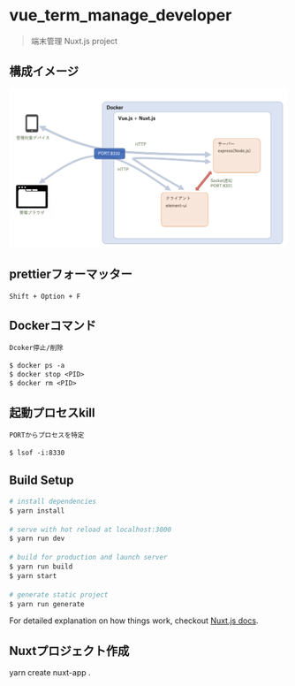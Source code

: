 # vue_term_manage_developer

> 端末管理 Nuxt.js project

## 構成イメージ

![image](documents/images/overview_image.png)

## prettierフォーマッター

```
Shift + Option + F
```

## Dockerコマンド

```
Dcoker停止/削除

$ docker ps -a
$ docker stop <PID>
$ docker rm <PID>
```

## 起動プロセスkill

```
PORTからプロセスを特定

$ lsof -i:8330
```


## Build Setup

``` bash
# install dependencies
$ yarn install

# serve with hot reload at localhost:3000
$ yarn run dev

# build for production and launch server
$ yarn run build
$ yarn start

# generate static project
$ yarn run generate
```

For detailed explanation on how things work, checkout [Nuxt.js docs](https://nuxtjs.org).

## Nuxtプロジェクト作成
yarn create nuxt-app .



